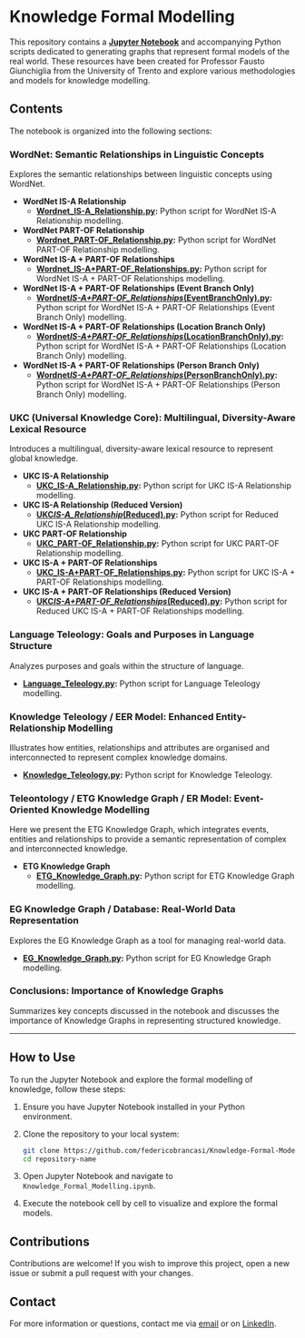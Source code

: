 # Knowledge Formal Modelling

This repository contains a **[Jupyter Notebook](Knowledge_Formal_Modelling.ipynb)** and accompanying Python scripts dedicated to generating graphs that represent formal models of the real world. These resources have been created for Professor Fausto Giunchiglia from the University of Trento and explore various methodologies and models for knowledge modelling.

## Contents

The notebook is organized into the following sections:

### WordNet: Semantic Relationships in Linguistic Concepts

Explores the semantic relationships between linguistic concepts using WordNet.

- **WordNet IS-A Relationship**
  - **[Wordnet_IS-A_Relationship.py](Wordnet_IS-A_Relationship.py):** Python script for WordNet IS-A Relationship modelling.
- **WordNet PART-OF Relationship**
  - **[Wordnet_PART-OF_Relationship.py](Wordnet_PART-OF_Relationship.py):** Python script for WordNet PART-OF Relationship modelling.
- **WordNet IS-A + PART-OF Relationships**
  - **[Wordnet_IS-A+PART-OF_Relationships.py](Wordnet_IS-A+PART-OF_Relationships.py):** Python script for WordNet IS-A + PART-OF Relationships modelling.
- **WordNet IS-A + PART-OF Relationships (Event Branch Only)**
  - **[Wordnet*IS-A+PART-OF_Relationships*(EventBranchOnly).py](<Wordnet_IS-A+PART-OF_Relationships_(EventBranchOnly).py>):** Python script for WordNet IS-A + PART-OF Relationships (Event Branch Only) modelling.
- **WordNet IS-A + PART-OF Relationships (Location Branch Only)**
  - **[Wordnet*IS-A+PART-OF_Relationships*(LocationBranchOnly).py](<Wordnet_IS-A+PART-OF_Relationships_(LocationBranchOnly).py>):** Python script for WordNet IS-A + PART-OF Relationships (Location Branch Only) modelling.
- **WordNet IS-A + PART-OF Relationships (Person Branch Only)**
  - **[Wordnet*IS-A+PART-OF_Relationships*(PersonBranchOnly).py](<Wordnet_IS-A+PART-OF_Relationships_(PersonBranchOnly).py>):** Python script for WordNet IS-A + PART-OF Relationships (Person Branch Only) modelling.

### UKC (Universal Knowledge Core): Multilingual, Diversity-Aware Lexical Resource

Introduces a multilingual, diversity-aware lexical resource to represent global knowledge.

- **UKC IS-A Relationship**
  - **[UKC_IS-A_Relationship.py](UKC_IS-A_Relationship.py):** Python script for UKC IS-A Relationship modelling.
- **UKC IS-A Relationship (Reduced Version)**
  - **[UKC*IS-A_Relationship*(Reduced).py](<UKC_IS-A_Relationship_(Reduced).py>):** Python script for Reduced UKC IS-A Relationship modelling.
- **UKC PART-OF Relationship**
  - **[UKC_PART-OF_Relationship.py](UKC_PART-OF_Relationship.py):** Python script for UKC PART-OF Relationship modelling.
- **UKC IS-A + PART-OF Relationships**
  - **[UKC_IS-A+PART-OF_Relationships.py](UKC_IS-A+PART-OF_Relationships.py):** Python script for UKC IS-A + PART-OF Relationships modelling.
- **UKC IS-A + PART-OF Relationships (Reduced Version)**
  - **[UKC*IS-A+PART-OF_Relationships*(Reduced).py](<UKC_IS-A+PART-OF_Relationships_(Reduced).py>):** Python script for Reduced UKC IS-A + PART-OF Relationships modelling.

### Language Teleology: Goals and Purposes in Language Structure

Analyzes purposes and goals within the structure of language.

- **[Language_Teleology.py](Language_Teleology.py):** Python script for Language Teleology modelling.

### Knowledge Teleology / EER Model: Enhanced Entity-Relationship Modelling

Illustrates how entities, relationships and attributes are organised and interconnected to represent complex knowledge domains.

- **[Knowledge_Teleology.py](Knowledge_Teleology.py):** Python script for Knowledge Teleology.

### Teleontology / ETG Knowledge Graph / ER Model: Event-Oriented Knowledge Modelling

Here we present the ETG Knowledge Graph, which integrates events, entities and relationships to provide a semantic representation of complex and interconnected knowledge.

- **ETG Knowledge Graph**
  - **[ETG_Knowledge_Graph.py](ETG_Knowledge_Graph.py):** Python script for ETG Knowledge Graph modelling.

### EG Knowledge Graph / Database: Real-World Data Representation

Explores the EG Knowledge Graph as a tool for managing real-world data.

- **[EG_Knowledge_Graph.py](EG_Knowledge_Graph.py):** Python script for EG Knowledge Graph modelling.

### Conclusions: Importance of Knowledge Graphs

Summarizes key concepts discussed in the notebook and discusses the importance of Knowledge Graphs in representing structured knowledge.

---

## How to Use

To run the Jupyter Notebook and explore the formal modelling of knowledge, follow these steps:

1. Ensure you have Jupyter Notebook installed in your Python environment.

2. Clone the repository to your local system:

   ```bash
   git clone https://github.com/federicobrancasi/Knowledge-Formal-Modelling.git
   cd repository-name
   ```

3. Open Jupyter Notebook and navigate to `Knowledge_Formal_Modelling.ipynb`.

4. Execute the notebook cell by cell to visualize and explore the formal models.

## Contributions

Contributions are welcome! If you wish to improve this project, open a new issue or submit a pull request with your changes.

## Contact

For more information or questions, contact me via [email](mailto:federicobrancasi@gmail.com) or on [LinkedIn](https://www.linkedin.com/in/federicobrancasi).
